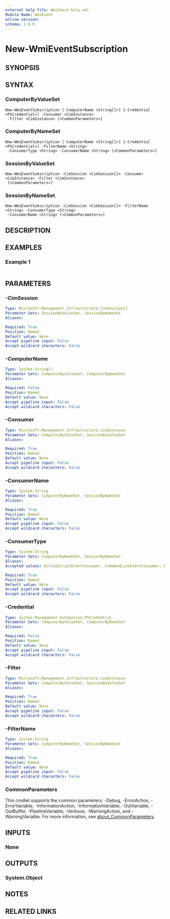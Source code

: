 ```yaml
---
external help file: WmiEvent-help.xml
Module Name: WmiEvent
online version:
schema: 2.0.0
---
```


# New-WmiEventSubscription

## SYNOPSIS


## SYNTAX

### ComputerByValueSet
```
New-WmiEventSubscription [-ComputerName <String[]>] [-Credential <PSCredential>] -Consumer <CimInstance>
 -Filter <CimInstance> [<CommonParameters>]
```

### ComputerByNameSet
```
New-WmiEventSubscription [-ComputerName <String[]>] [-Credential <PSCredential>] -FilterName <String>
 -ConsumerType <String> -ConsumerName <String> [<CommonParameters>]
```

### SessionByValueSet
```
New-WmiEventSubscription -CimSession <CimSession[]> -Consumer <CimInstance> -Filter <CimInstance>
 [<CommonParameters>]
```

### SessionByNameSet
```
New-WmiEventSubscription -CimSession <CimSession[]> -FilterName <String> -ConsumerType <String>
 -ConsumerName <String> [<CommonParameters>]
```

## DESCRIPTION


## EXAMPLES

### Example 1
```powershell

```



## PARAMETERS

### -CimSession


```yaml
Type: Microsoft.Management.Infrastructure.CimSession[]
Parameter Sets: SessionByValueSet, SessionByNameSet
Aliases:

Required: True
Position: Named
Default value: None
Accept pipeline input: False
Accept wildcard characters: False
```

### -ComputerName


```yaml
Type: System.String[]
Parameter Sets: ComputerByValueSet, ComputerByNameSet
Aliases:

Required: False
Position: Named
Default value: None
Accept pipeline input: False
Accept wildcard characters: False
```

### -Consumer


```yaml
Type: Microsoft.Management.Infrastructure.CimInstance
Parameter Sets: ComputerByValueSet, SessionByValueSet
Aliases:

Required: True
Position: Named
Default value: None
Accept pipeline input: False
Accept wildcard characters: False
```

### -ConsumerName


```yaml
Type: System.String
Parameter Sets: ComputerByNameSet, SessionByNameSet
Aliases:

Required: True
Position: Named
Default value: None
Accept pipeline input: False
Accept wildcard characters: False
```

### -ConsumerType


```yaml
Type: System.String
Parameter Sets: ComputerByNameSet, SessionByNameSet
Aliases:
Accepted values: ActiveScriptEventConsumer, CommandLineEventConsumer, LogFileEventConsumer, NtEventLogEventConsumer, SMTPEventConsumer

Required: True
Position: Named
Default value: None
Accept pipeline input: False
Accept wildcard characters: False
```

### -Credential


```yaml
Type: System.Management.Automation.PSCredential
Parameter Sets: ComputerByValueSet, ComputerByNameSet
Aliases:

Required: False
Position: Named
Default value: None
Accept pipeline input: False
Accept wildcard characters: False
```

### -Filter


```yaml
Type: Microsoft.Management.Infrastructure.CimInstance
Parameter Sets: ComputerByValueSet, SessionByValueSet
Aliases:

Required: True
Position: Named
Default value: None
Accept pipeline input: False
Accept wildcard characters: False
```

### -FilterName


```yaml
Type: System.String
Parameter Sets: ComputerByNameSet, SessionByNameSet
Aliases:

Required: True
Position: Named
Default value: None
Accept pipeline input: False
Accept wildcard characters: False
```

### CommonParameters
This cmdlet supports the common parameters: -Debug, -ErrorAction, -ErrorVariable, -InformationAction, -InformationVariable, -OutVariable, -OutBuffer, -PipelineVariable, -Verbose, -WarningAction, and -WarningVariable. For more information, see [about_CommonParameters](http://go.microsoft.com/fwlink/?LinkID=113216).

## INPUTS

### None

## OUTPUTS

### System.Object
## NOTES

## RELATED LINKS
